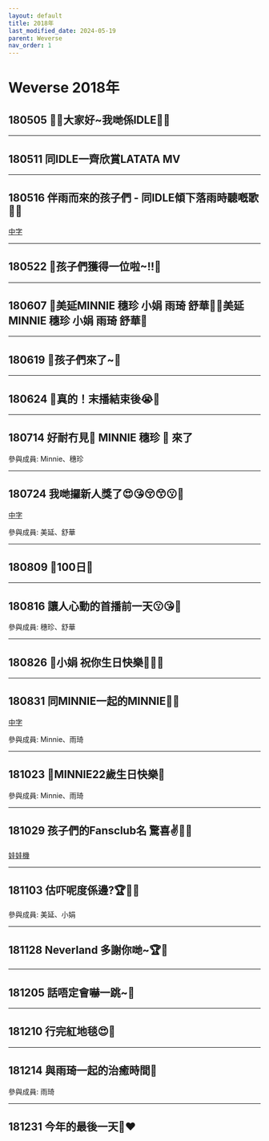 ```yaml
---
layout: default
title: 2018年
last_modified_date: 2024-05-19
parent: Weverse
nav_order: 1
---
```


# Weverse 2018年

## 180505 💜💜大家好~我哋係IDLE💜💜



---

## 180511 同IDLE一齊欣賞LATATA MV



---

## 180516 伴雨而來的孩子們 - 同IDLE傾下落雨時聽嘅歌💜🎵

[中字](https://www.bilibili.com/video/BV1JW411P7CA)

---

## 180522 💜孩子們獲得一位啦~!!💜



---

## 180607 💜美延MINNIE 穗珍 小娟 雨琦 舒華💜💜美延MINNIE 穗珍 小娟 雨琦 舒華💜



---

## 180619 💜孩子們來了~💜



---

## 180624 💜真的！末播結束後😭💜



---

## 180714 好耐冇見💜 MINNIE 穗珍 💜 來了

參與成員: Minnie、穗珍

---

## 180724 我哋攞新人獎了😍😘😚😙😗💜

[中字](https://www.bilibili.com/video/BV1Vs411N7Qz)

參與成員: 美延、舒華

---

## 180809 💜100日💜



---

## 180816 讓人心動的首播前一天😗😘💜

參與成員: 穗珍、舒華

---

## 180826 💜小娟 祝你生日快樂🎉🎂💜



---

## 180831 同MINNIE一起的MINNIE🤔💜

[中字](https://www.bilibili.com/video/BV1QW411Z78N)

參與成員: Minnie、雨琦

---

## 181023 💜MINNIE22歲生日快樂💜

參與成員: Minnie、雨琦

---

## 181029 孩子們的Fansclub名 驚喜✌💜🎉

[娃娃機](https://www.bilibili.com/video/BV13t411X7gS)

---

## 181103 估吓呢度係邊?🏆💜🎉

參與成員: 美延、小娟

---

## 181128 Neverland 多謝你哋~🏆💜



---

## 181205 話唔定會嚇一跳~💜



---

## 181210 行完紅地毯😍💜



---

## 181214 與雨琦一起的治癒時間💜

參與成員: 雨琦

---

## 181231 今年的最後一天🙂♥️
